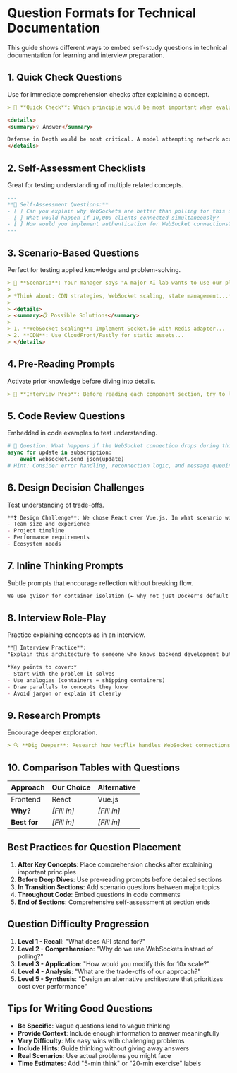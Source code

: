 # Question Formats for Technical Documentation

This guide shows different ways to embed self-study questions in technical documentation for learning and interview preparation.

## 1. Quick Check Questions
Use for immediate comprehension checks after explaining a concept.

```markdown
> 🤔 **Quick Check**: Which principle would be most important when evaluating a model that might attempt network access? Why?

<details>
<summary>💡 Answer</summary>

Defense in Depth would be most critical. A model attempting network access could try to exfiltrate data...
</details>
```

## 2. Self-Assessment Checklists
Great for testing understanding of multiple related concepts.

```markdown
---
**🎯 Self-Assessment Questions:**
- [ ] Can you explain why WebSockets are better than polling for this use case?
- [ ] What would happen if 10,000 clients connected simultaneously?
- [ ] How would you implement authentication for WebSocket connections?
---
```

## 3. Scenario-Based Questions
Perfect for testing applied knowledge and problem-solving.

```markdown
> 💭 **Scenario**: Your manager says "A major AI lab wants to use our platform and expects 50,000 concurrent users..."
> 
> *Think about: CDN strategies, WebSocket scaling, state management...*
> 
> <details>
> <summary>📋 Possible Solutions</summary>
> 
> 1. **WebSocket Scaling**: Implement Socket.io with Redis adapter...
> 2. **CDN**: Use CloudFront/Fastly for static assets...
> </details>
```

## 4. Pre-Reading Prompts
Activate prior knowledge before diving into details.

```markdown
> 📝 **Interview Prep**: Before reading each component section, try to list 3 things you'd expect to see in that component's design.
```

## 5. Code Review Questions
Embedded in code examples to test understanding.

```python
# 🤔 Question: What happens if the WebSocket connection drops during this loop?
async for update in subscription:
    await websocket.send_json(update)
# Hint: Consider error handling, reconnection logic, and message queuing
```

## 6. Design Decision Challenges
Test understanding of trade-offs.

```markdown
**❓ Design Challenge**: We chose React over Vue.js. In what scenario would Vue.js have been the better choice? Consider:
- Team size and experience
- Project timeline
- Performance requirements
- Ecosystem needs
```

## 7. Inline Thinking Prompts
Subtle prompts that encourage reflection without breaking flow.

```markdown
We use gVisor for container isolation (← why not just Docker's default runtime?), which provides...
```

## 8. Interview Role-Play
Practice explaining concepts as in an interview.

```markdown
**🎤 Interview Practice**: 
"Explain this architecture to someone who knows backend development but has never worked with Kubernetes."

*Key points to cover:*
- Start with the problem it solves
- Use analogies (containers = shipping containers)
- Draw parallels to concepts they know
- Avoid jargon or explain it clearly
```

## 9. Research Prompts
Encourage deeper exploration.

```markdown
> 🔍 **Dig Deeper**: Research how Netflix handles WebSocket connections at scale. What patterns could we adopt?
```

## 10. Comparison Tables with Questions

| Approach | Our Choice | Alternative | 
|----------|------------|-------------|
| Frontend | React | Vue.js |
| **Why?** | *[Fill in]* | *[Fill in]* |
| **Best for** | *[Fill in]* | *[Fill in]* |

## Best Practices for Question Placement

1. **After Key Concepts**: Place comprehension checks after explaining important principles
2. **Before Deep Dives**: Use pre-reading prompts before detailed sections
3. **In Transition Sections**: Add scenario questions between major topics
4. **Throughout Code**: Embed questions in code comments
5. **End of Sections**: Comprehensive self-assessment at section ends

## Question Difficulty Progression

1. **Level 1 - Recall**: "What does API stand for?"
2. **Level 2 - Comprehension**: "Why do we use WebSockets instead of polling?"
3. **Level 3 - Application**: "How would you modify this for 10x scale?"
4. **Level 4 - Analysis**: "What are the trade-offs of our approach?"
5. **Level 5 - Synthesis**: "Design an alternative architecture that prioritizes cost over performance"

## Tips for Writing Good Questions

- **Be Specific**: Vague questions lead to vague thinking
- **Provide Context**: Include enough information to answer meaningfully
- **Vary Difficulty**: Mix easy wins with challenging problems
- **Include Hints**: Guide thinking without giving away answers
- **Real Scenarios**: Use actual problems you might face
- **Time Estimates**: Add "5-min think" or "20-min exercise" labels